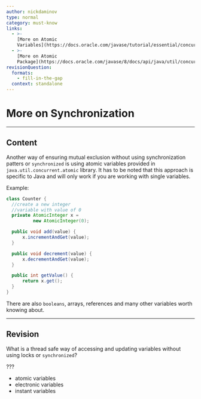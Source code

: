 ```yaml
---
author: nickdaminov
type: normal
category: must-know
links:
  - >-
    [More on Atomic
    Variables](https://docs.oracle.com/javase/tutorial/essential/concurrency/atomicvars.html){website}
  - >-
    [More on Atomic
    Package](https://docs.oracle.com/javase/8/docs/api/java/util/concurrent/atomic/package-summary.html){website}
revisionQuestion:
  formats:
    - fill-in-the-gap
  context: standalone
---
```


# More on Synchronization


---

## Content

Another way of ensuring mutual exclusion without using synchronization patters or `synchronized` is using atomic variables provided in `java.util.concurrent.atomic` library. It has to be noted that this approach is specific to Java and will only work if you are working with single variables.

Example:

```java
class Counter {
  //create a new integer
  //variable with value of 0
  private AtomicInteger x =
          new AtomicInteger(0);

  public void add(value) {
      x.incrementAndGet(value);
  }

  public void decrement(value) {
      x.decrementAndGet(value);
  }

  public int getValue() {
      return x.get();
  }
}
```

There are also `booleans`, arrays, references and many other variables worth knowing about.


---

## Revision

What is a thread safe way of accessing and updating variables without using locks or `synchronized`?

???

- atomic variables
- electronic variables
- instant variables
